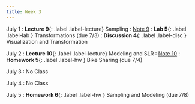 ```yaml
---
title: Week 3
---
```


July 1
: **Lecture 9**{: .label .label-lecture} Sampling
    : [Note 9](https://ds100.org/course-notes/sampling/sampling.html)
: **Lab 5**{: .label .label-lab } Transformations (due 7/3)
: **Discussion 4**{: .label .label-disc } Visualization and Transformation

July 2
: **Lecture 10**{: .label .label-lecture} Modeling and SLR
    : [Note 10](https://ds100.org/course-notes/intro_to_modeling/intro_to_modeling.html)
: **Homework 5**{: .label .label-hw } Bike Sharing (due 7/4)

July 3
: No Class

July 4
: No Class

July 5
: **Homework 6**{: .label .label-hw } Sampling and Modeling (due 7/8)